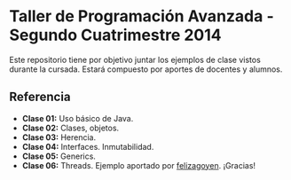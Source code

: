# Taller de Programación Avanzada - Segundo Cuatrimestre 2014

Este repositorio tiene por objetivo juntar los ejemplos de clase vistos durante la cursada. Estará compuesto por aportes de docentes y alumnos.

## Referencia

* **Clase 01:** Uso básico de Java.
* **Clase 02:** Clases, objetos.
* **Clase 03:** Herencia.
* **Clase 04:** Interfaces. Inmutabilidad.
* **Clase 05:** Generics.
* **Clase 06:** Threads. Ejemplo aportado por [felizagoyen](https://github.com/felizagoyen). ¡Gracias!

